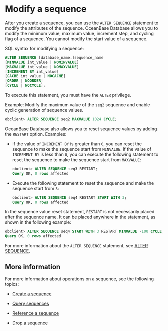 # Modify a sequence

After you create a sequence, you can use the `ALTER SEQUENCE` statement to modify the attributes of the sequence. OceanBase Database allows you to modify the minimum value, maximum value, increment step, and cycling flag of a sequence. You cannot modify the start value of a sequence. 

SQL syntax for modifying a sequence:

```sql
ALTER SEQUENCE [database_name.]sequence_name
[MINVALUE int_value | NOMINVALUE]
[MAXVALUE int_value | NOMAXVALUE]
[INCREMENT BY int_value]
[CACHE int_value | NOCACHE]
[ORDER | NOORDER]
[CYCLE | NOCYCLE];
```

To execute this statement, you must have the `ALTER` privilege. 

Example: Modify the maximum value of the `seq2` sequence and enable cyclic generation of sequence values. 

```sql
obclient> ALTER SEQUENCE seq2 MAXVALUE 1024 CYCLE;
```

OceanBase Database also allows you to reset sequence values by adding the `RESTART` option. Examples:

* If the value of `INCREMENT BY` is greater than `0`, you can reset the sequence to make the sequence start from `MINVALUE`. If the value of `INCREMENT BY` is less than `0`, you can execute the following statement to reset the sequence to make the sequence start from `MAXVALUE`:

   ```sql
   obclient> ALTER SEQUENCE seq3 RESTART;
   Query OK, 0 rows affected
   ```

* Execute the following statement to reset the sequence and make the sequence start from `3`:

   ```sql
   obclient> ALTER SEQUENCE seq4 RESTART START WITH 3;
   Query OK, 0 rows affected
   ```

In the sequence value reset statement, `RESTART` is not necessarily placed after the sequence name. It can be placed anywhere in the statement, as shown in the following example:

```sql
obclient> ALTER SEQUENCE seq4 START WITH 3 RESTART MINVALUE -100 CYCLE;
Query OK, 0 rows affected
```

For more information about the `ALTER SEQUENCE` statement, see [ALTER SEQUENCE](../../../../4.development-reference/1.sql-syntax/2.common-tenant-of-mysql-mode/6.sql-statement-of-mysql-mode/14.alter-sequence-of-mysql-mode.md). 

## More information

For more information about operations on a sequence, see the following topics:

* [Create a sequence](1.create-a-sequence-of-mysql-mode.md)

* [Query sequences](2.view-a-sequence-of-mysql-mode.md)

* [Reference a sequence](3.use-a-sequence-of-mysql-mode.md)

* [Drop a sequence](5.delete-a-squence-of-mysql-mode.md)
